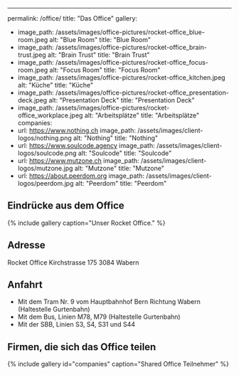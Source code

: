 ---
permalink: /office/
title: "Das Office"
gallery:
  - image_path: /assets/images/office-pictures/rocket-office_blue-room.jpeg
    alt: "Blue Room"
    title: "Blue Room"
  - image_path: /assets/images/office-pictures/rocket-office_brain-trust.jpeg
    alt: "Brain Trust"
    title: "Brain Trust"
  - image_path: /assets/images/office-pictures/rocket-office_focus-room.jpeg
    alt: "Focus Room"
    title: "Focus Room"
  - image_path: /assets/images/office-pictures/rocket-office_kitchen.jpeg
    alt: "Küche"
    title: "Küche"
  - image_path: /assets/images/office-pictures/rocket-office_presentation-deck.jpeg
    alt: "Presentation Deck"
    title: "Presentation Deck"
  - image_path: /assets/images/office-pictures/rocket-office_workplace.jpeg
    alt: "Arbeitsplätze"
    title: "Arbeitsplätze"
companies:
  - url: https://www.nothing.ch
    image_path: /assets/images/client-logos/nothing.png
    alt: "Nothing"
    title: "Nothing"
  - url: https://www.soulcode.agency
    image_path: /assets/images/client-logos/soulcode.png
    alt: "Soulcode"
    title: "Soulcode"
  - url: https://www.mutzone.ch
    image_path: /assets/images/client-logos/mutzone.jpg
    alt: "Mutzone"
    title: "Mutzone"
  - url: https://about.peerdom.org
    image_path: /assets/images/client-logos/peerdom.jpg
    alt: "Peerdom"
    title: "Peerdom"

## Eindrücke aus dem Office

{% include gallery caption="Unser Rocket Office." %}

## Adresse

Rocket Office
Kirchstrasse 175
3084 Wabern

## Anfahrt

- Mit dem Tram Nr. 9 vom Hauptbahnhof Bern Richtung Wabern (Haltestelle Gurtenbahn)
- Mit dem Bus, Linien M78, M79 (Haltestelle Gurtenbahn)
- Mit der SBB, Linien S3, S4, S31 und S44

## Firmen, die sich das Office teilen

{% include gallery id="companies" caption="Shared Office Teilnehmer" %}